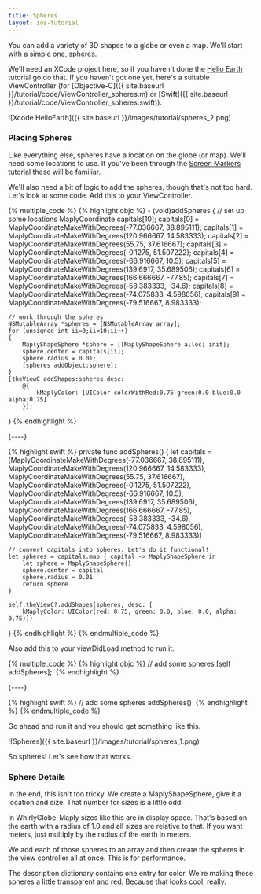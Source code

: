 ```yaml
---
title: Spheres
layout: ios-tutorial
---
```


You can add a variety of 3D shapes to a globe or even a map.  We'll start with a simple one, spheres.

We'll need an XCode project here, so if you haven't done the [Hello Earth](hello_earth.html) tutorial go do that.  If you haven't got one yet, here's a suitable ViewController (for [Objective-C]({{ site.baseurl }}/tutorial/code/ViewController_spheres.m) or [Swift]({{ site.baseurl }}/tutorial/code/ViewController_spheres.swift)).

![Xcode HelloEarth]({{ site.baseurl }}/images/tutorial/spheres_2.png)

### Placing Spheres

Like everything else, spheres have a location on the globe (or map).  We'll need some locations to use.  If you've been through the [Screen Markers](screen_markers.html) tutorial these will be familiar.

We'll also need a bit of logic to add the spheres, though that's not too hard.  Let's look at some code.  Add this to your ViewController.


{% multiple_code %}
  {% highlight objc %}
­- (void)addSpheres
{
    // set up some locations
    MaplyCoordinate capitals[10];
    capitals[0] = MaplyCoordinateMakeWithDegrees(-77.036667, 38.895111);
    capitals[1] = MaplyCoordinateMakeWithDegrees(120.966667, 14.583333);
    capitals[2] = MaplyCoordinateMakeWithDegrees(55.75, 37.616667);
    capitals[3] = MaplyCoordinateMakeWithDegrees(-0.1275, 51.507222);
    capitals[4] = MaplyCoordinateMakeWithDegrees(-66.916667, 10.5);
    capitals[5] = MaplyCoordinateMakeWithDegrees(139.6917, 35.689506);
    capitals[6] = MaplyCoordinateMakeWithDegrees(166.666667, -77.85);
    capitals[7] = MaplyCoordinateMakeWithDegrees(-58.383333, -34.6);
    capitals[8] = MaplyCoordinateMakeWithDegrees(-74.075833, 4.598056);
    capitals[9] = MaplyCoordinateMakeWithDegrees(-79.516667, 8.983333);

    // work through the spheres
    NSMutableArray *spheres = [NSMutableArray array];
    for (unsigned int ii=0;ii<10;ii++)
    {
        MaplyShapeSphere *sphere = [[MaplyShapeSphere alloc] init];
        sphere.center = capitals[ii];
        sphere.radius = 0.01;
        [spheres addObject:sphere];
    }
    [theViewC addShapes:spheres desc:
        @{
            kMaplyColor: [UIColor colorWithRed:0.75 green:0.0 blue:0.0 alpha:0.75]
        }];
}
  {% endhighlight %}

  {----}

  {% highlight swift %}
private func addSpheres() {
    let capitals = [MaplyCoordinateMakeWithDegrees(-77.036667, 38.895111),
                    MaplyCoordinateMakeWithDegrees(120.966667, 14.583333),
                    MaplyCoordinateMakeWithDegrees(55.75, 37.616667),
                    MaplyCoordinateMakeWithDegrees(-0.1275, 51.507222),
                    MaplyCoordinateMakeWithDegrees(-66.916667, 10.5),
                    MaplyCoordinateMakeWithDegrees(139.6917, 35.689506),
                    MaplyCoordinateMakeWithDegrees(166.666667, -77.85),
                    MaplyCoordinateMakeWithDegrees(-58.383333, -34.6),
                    MaplyCoordinateMakeWithDegrees(-74.075833, 4.598056),
                    MaplyCoordinateMakeWithDegrees(-79.516667, 8.983333)]

    // convert capitals into spheres. Let's do it functional!
    let spheres = capitals.map { capital -> MaplyShapeSphere in
        let sphere = MaplyShapeSphere()
        sphere.center = capital
        sphere.radius = 0.01
        return sphere
    }

    self.theViewC?.addShapes(spheres, desc: [
        kMaplyColor: UIColor(red: 0.75, green: 0.0, blue: 0.0, alpha: 0.75)])
}
  {% endhighlight %}
{% endmultiple_code %}


Also add this to your viewDidLoad method to run it.


{% multiple_code %}
  {% highlight objc %}
­// add some spheres
[self addSpheres];
­  {% endhighlight %}

  {----}

  {% highlight swift %}
// add some spheres
addSpheres()
­  {% endhighlight %}
{% endmultiple_code %}

Go ahead and run it and you should get something like this.

![Spheres]({{ site.baseurl }}/images/tutorial/spheres_1.png)

So spheres!  Let's see how that works.

### Sphere Details

In the end, this isn't too tricky.  We create a MaplyShapeSphere, give it a location and size.  That number for sizes is a little odd.

In WhirlyGlobe-Maply sizes like this are in display space.  That's based on the earth with a radius of 1.0 and all sizes are relative to that.  If you want meters, just multiply by the radius of the earth in meters.

We add each of those spheres to an array and then create the spheres in the view controller all at once.  This is for performance.

The description dictionary contains one entry for color.  We're making these spheres a little transparent and red.  Because that looks cool, really.

